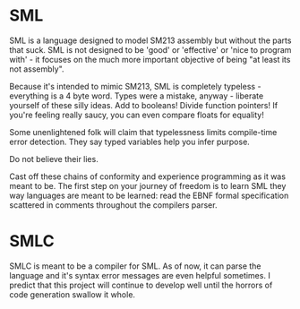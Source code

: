 # SML

SML is a language designed to model SM213 assembly but without the parts that suck.
SML is not designed to be 'good' or 'effective' or 'nice to program with' - it
focuses on the much more important objective of being "at least its not assembly".  

Because it's intended to mimic SM213, SML is completely typeless - everything is a 4 byte word.
Types were a mistake, anyway - liberate yourself of these silly ideas. Add to booleans! Divide function pointers!
If you're feeling really saucy, you can even compare floats for equality!  

Some unenlightened folk will claim that typelessness limits compile-time error detection. They say
typed variables help you infer purpose.  

Do not believe their lies.  

Cast off these chains of conformity and experience programming as it was meant to be. The first
step on your journey of freedom is to learn SML they way languages are meant to be learned:
read the EBNF formal specification scattered in comments throughout the compilers parser.

# SMLC

SMLC is meant to be a compiler for SML. As of now, it can parse the language and it's syntax
error messages are even helpful sometimes. I predict that this project will continue to develop
well until the horrors of code generation swallow it whole.
